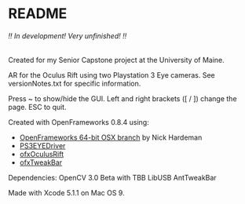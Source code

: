# README

###### !! In development! Very unfinished! !!
Created for my Senior Capstone project at the University of Maine.

AR for the Oculus Rift using two Playstation 3 Eye cameras. See versionNotes.txt for specific information.

Press ~ to show/hide the GUI. Left and right brackets ([ / ]) change the page. ESC to quit.

Created with OpenFrameworks 0.8.4 using:
- [OpenFrameworks 64-bit OSX branch](https://github.com/NickHardeman/openframeworks_osx_64) by Nick Hardeman
- [PS3EYEDriver](https://github.com/inspirit/PS3EYEDriver)
- [ofxOculusRift](https://github.com/andreasmuller/ofxOculusRift)
- [ofxTweakBar](https://github.com/roxlu/ofxTweakbar)

Dependencies:
OpenCV 3.0 Beta with TBB
LibUSB
AntTweakBar

Made with Xcode 5.1.1 on Mac OS 9.
